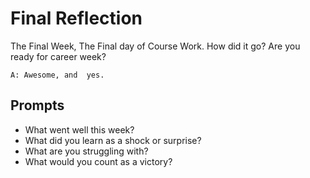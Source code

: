 # Final Reflection
The Final Week, The Final day of Course Work. How did it go? Are you ready for career week?

`A: Awesome, and  yes.`

## Prompts
- What went well this week?
- What did you learn as a shock or surprise?
- What are you struggling with?
- What would you count as a victory?